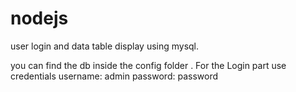 # nodejs
user login and data table display using mysql.

 you can find the db inside the config folder .
 For the Login part  use credentials
           username: admin
           password: password
